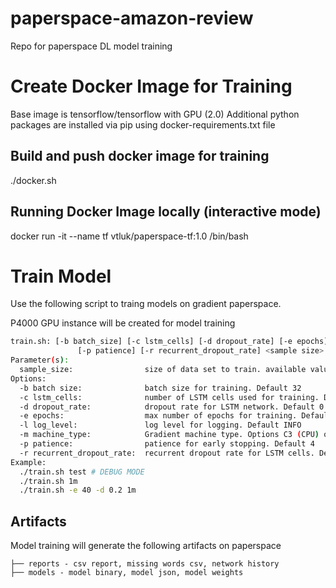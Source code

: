 # paperspace-amazon-review
Repo for paperspace DL model training


# Create Docker Image for Training

Base image is tensorflow/tensorflow with GPU (2.0)
Additional python packages are installed via pip using docker-requirements.txt file

## Build and push docker image for training

./docker.sh

## Running Docker Image locally (interactive mode)

docker run -it --name tf vtluk/paperspace-tf:1.0 /bin/bash


# Train Model

Use the following script to traing models on gradient paperspace.

P4000 GPU instance will be created for model training

```bash
train.sh: [-b batch_size] [-c lstm_cells] [-d dropout_rate] [-e epochs] [-l log_level] [-m machine_type]
               [-p patience] [-r recurrent_dropout_rate] <sample size>
Parameter(s):
  sample_size:                size of data set to train. available values: test, 50k, 100k, 200k, 500k, 1m, 2m, 4m, all
Options:
  -b batch size:              batch size for training. Default 32
  -c lstm_cells:              number of LSTM cells used for training. Default 128
  -d dropout_rate:            dropout rate for LSTM network. Default 0
  -e epochs:                  max number of epochs for training. Default 20
  -l log_level:               log level for logging. Default INFO
  -m machine_type:            Gradient machine type. Options C3 (CPU) or P4000 (GPU). Default P4000
  -p patience:                patience for early stopping. Default 4
  -r recurrent_dropout_rate:  recurrent dropout rate for LSTM cells. Default 0
Example:
  ./train.sh test # DEBUG MODE
  ./train.sh 1m
  ./train.sh -e 40 -d 0.2 1m
```

## Artifacts

Model training will generate the following artifacts on paperspace

```log
├── reports - csv report, missing words csv, network history
├── models - model binary, model json, model weights
```



  
